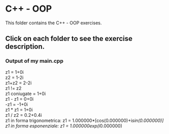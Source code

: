# C++ - OOP

This folder contains the C++ - OOP exercises.

## Click on each folder to see the exercise description.

### Output of my main.cpp

z1 = 1+0i  
z2 = 1-2i  
z1+z2 = 2-2i  
z1 != z2  
z1 coniugate = 1+0i  
z1 - z1 = 0+0i  
-z1 = -1+0i  
z1 * z1 = 1+0i  
z1 / z2 = 0.2+0.4i  
z1 in forma trigonometrica: z1 = 1.000000*[cos(0.000000)+i*sin(0.000000)]  
z1 in forma esponenziale: z1 = 1.000000exp(i*0.000000)  
